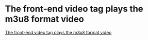 # The front-end video tag plays the m3u8 format video
[The front-end video tag plays the m3u8 format video](https://aiwithcloud.com/2022/09/16/the_front_end_video_tag_plays_the_m3u8_format_video/)